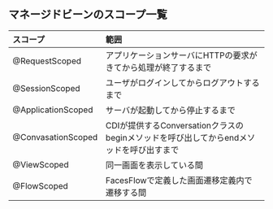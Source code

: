 
## マネージドビーンのスコープ一覧

|スコープ|範囲|
|:-----------|:------------|
|@RequestScoped|アプリケーションサーバにHTTPの要求がきてから処理が終了するまで 
|@SessionScoped|ユーザがログインしてからログアウトするまで|
|@ApplicationScoped|サーバが起動してから停止するまで|
|@ConvasationScoped|CDIが提供するConversationクラスのbeginメソッドを呼び出してからendメソッドを呼び出すまで|
|@ViewScoped|同一画面を表示している間|
|@FlowScoped|FacesFlowで定義した画面遷移定義内で遷移する間|


